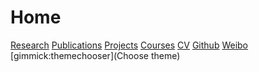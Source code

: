 # Home

[Research]() 
[Publications]()
[Projects]()
[Courses](courses.md) 
[CV]()
[Github](https:/github.com/xxli) 
[Weibo](https://weibo.com/lixxin2)
[gimmick:themechooser](Choose theme)

